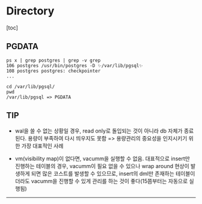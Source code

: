 # Directory

[toc]



## PGDATA

```shell
ps x | grep postgres | grep -v grep
106 postgres /usr/bin/postgres -D ✨/var/lib/pgsql✨
108 postgres postgres: checkpointer 
...
```

```shell
cd /var/lib/pgsql/
pwd
/var/lib/pgsql => PGDATA
```



## TIP

- wal을  쓸 수 없는 상황일 경우, read only로 돌입되는 것이 아니라 db 자체가 종료된다.
  용량이 부족하여 다시 띄우지도 못함 => 용량관리의 중요성을 인지시키기 위한 가장 대표적인 사례

- vm(visibility map)이 없다면, vacumm을 실행할 수 없음.
  대표적으로 insert만 진행하는 테이블의 경우, vacumm이 필요 없을 수 있으나
  wrap around 현상이 발생하게 되면 많은 코스트를 발생할 수 있으므로, insert의 dml만 존재하는 테이블이더라도 vacumm을 진행할 수 있게 관리를 하는 것이 좋다(15쯤부터는 자동으로 실행됨)

---

[^WAL]: Write Ahead Log
[^ vm]: visibility map
[^ fsm]: free space map
